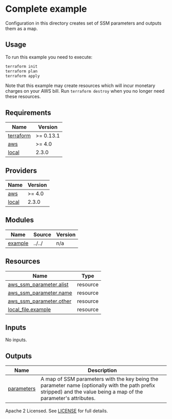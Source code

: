 # Complete example

Configuration in this directory creates set of SSM parameters and outputs them as a map.

## Usage

To run this example you need to execute:

```bash
terraform init
terraform plan
terraform apply
```

Note that this example may create resources which will incur monetary charges on your AWS bill. Run `terraform destroy` when you no longer need these resources.

<!-- markdownlint-disable -->
<!-- BEGINNING OF PRE-COMMIT-TERRAFORM DOCS HOOK -->
## Requirements

| Name | Version |
|------|---------|
| <a name="requirement_terraform"></a> [terraform](#requirement\_terraform) | >= 0.13.1 |
| <a name="requirement_aws"></a> [aws](#requirement\_aws) | >= 4.0 |
| <a name="requirement_local"></a> [local](#requirement\_local) | 2.3.0 |

## Providers

| Name | Version |
|------|---------|
| <a name="provider_aws"></a> [aws](#provider\_aws) | >= 4.0 |
| <a name="provider_local"></a> [local](#provider\_local) | 2.3.0 |

## Modules

| Name | Source | Version |
|------|--------|---------|
| <a name="module_example"></a> [example](#module\_example) | ../../ | n/a |

## Resources

| Name | Type |
|------|------|
| [aws_ssm_parameter.alist](https://registry.terraform.io/providers/hashicorp/aws/latest/docs/resources/ssm_parameter) | resource |
| [aws_ssm_parameter.name](https://registry.terraform.io/providers/hashicorp/aws/latest/docs/resources/ssm_parameter) | resource |
| [aws_ssm_parameter.other](https://registry.terraform.io/providers/hashicorp/aws/latest/docs/resources/ssm_parameter) | resource |
| [local_file.example](https://registry.terraform.io/providers/hashicorp/local/2.3.0/docs/resources/file) | resource |

## Inputs

No inputs.

## Outputs

| Name | Description |
|------|-------------|
| <a name="output_parameters"></a> [parameters](#output\_parameters) | A map of SSM parameters with the key being the parameter name (optionally with the path prefix stripped) and the value being a map of the parameter's attributes. |
<!-- END OF PRE-COMMIT-TERRAFORM DOCS HOOK -->
<!-- markdownlint-restore -->

Apache 2 Licensed. See [LICENSE](https://github.com/credsimple/terraform-aws-datadog-vpc-endpoints/tree/master/LICENSE) for full details.
